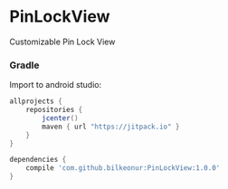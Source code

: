 # PinLockView
Customizable Pin Lock View

### Gradle

Import to android studio:
```groovy
allprojects {
    repositories {
        jcenter()
        maven { url "https://jitpack.io" }
    }
}

dependencies {
	compile 'com.github.bilkeonur:PinLockView:1.0.0'
}
```
